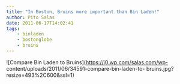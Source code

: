 ```yaml
---
title: "In Boston, Bruins more important than Bin Laden!"
author: Pito Salas
date: 2011-06-17T14:02:41
tags:
    - binladen
    - bostonglobe
    - bruins
---
```




![Compare Bin Laden to Bruins](https://i0.wp.com/salas.com/wp-
content/uploads/2011/06/34591-compare-bin-laden-to-
bruins.jpg?resize=493%2C600&ssl=1)


